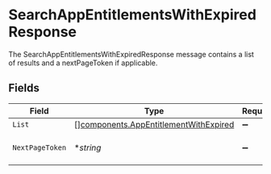 # SearchAppEntitlementsWithExpiredResponse

The SearchAppEntitlementsWithExpiredResponse message contains a list of results and a nextPageToken if applicable.


## Fields

| Field                                                                                          | Type                                                                                           | Required                                                                                       | Description                                                                                    |
| ---------------------------------------------------------------------------------------------- | ---------------------------------------------------------------------------------------------- | ---------------------------------------------------------------------------------------------- | ---------------------------------------------------------------------------------------------- |
| `List`                                                                                         | [][components.AppEntitlementWithExpired](../../models/components/appentitlementwithexpired.md) | :heavy_minus_sign:                                                                             | The list field.                                                                                |
| `NextPageToken`                                                                                | **string*                                                                                      | :heavy_minus_sign:                                                                             | The nextPageToken field.                                                                       |
